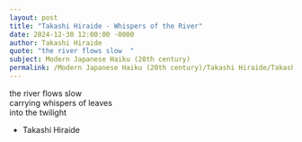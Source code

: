 ```yaml
---
layout: post
title: "Takashi Hiraide - Whispers of the River"
date: 2024-12-30 12:00:00 -0000
author: Takashi Hiraide
quote: "the river flows slow  "
subject: Modern Japanese Haiku (20th century)
permalink: /Modern Japanese Haiku (20th century)/Takashi Hiraide/Takashi Hiraide - Whispers of the River
---
```


the river flows slow  
carrying whispers of leaves  
into the twilight

- Takashi Hiraide
